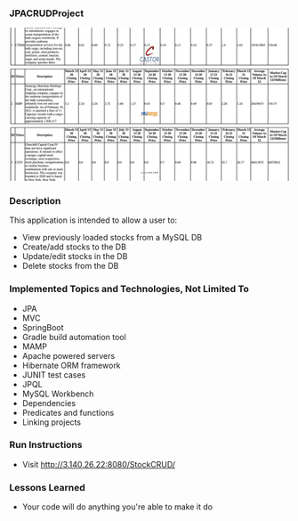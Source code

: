 ### JPACRUDProject
![](Images/Screen%20Shot%202021-03-16%20at%203.32.28%20AM.png)
### Description

  This application is intended to allow a user to:
* View previously loaded stocks from a MySQL DB
* Create/add stocks to the DB
* Update/edit stocks in the DB
* Delete stocks from the DB

### Implemented Topics and Technologies, Not Limited To

* JPA
* MVC
* SpringBoot
* Gradle build automation tool
* MAMP
* Apache powered servers
* Hibernate ORM framework
* JUNIT test cases
* JPQL
* MySQL Workbench
* Dependencies
* Predicates and functions
* Linking projects

### Run Instructions

* Visit http://3.140.26.22:8080/StockCRUD/

### Lessons Learned

* Your code will do anything you're able to make it do
